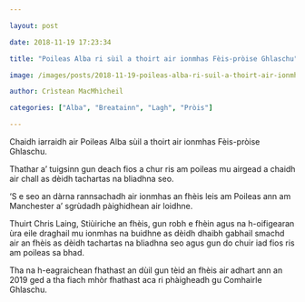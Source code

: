 ```yaml
---

layout: post

date: 2018-11-19 17:23:34

title: "Poileas Alba ri sùil a thoirt air ionmhas Fèis-pròise Ghlaschu"

image: /images/posts/2018-11-19-poileas-alba-ri-suil-a-thoirt-air-ionmhas-feis-proise-ghlaschu.webp

author: Crìstean MacMhìcheil

categories: ["Alba", "Breatainn", "Lagh", "Pròis"]

---
```


Chaidh iarraidh air Poileas Alba sùil a thoirt air ionmhas Fèis-pròise Ghlaschu.

Thathar a’ tuigsinn gun deach fios a chur ris am poileas mu airgead a chaidh air chall as dèidh tachartas na bliadhna seo.

‘S e seo an dàrna rannsachadh air ionmhas an fhèis leis am Poileas ann am Manchester a’ sgrùdadh pàighidhean air loidhne.

Thuirt Chris Laing, Stiùiriche an fhèis, gun robh e fhèin agus na h-oifigearan ùra eile draghail mu ionmhas na buidhne as dèidh dhaibh gabhail smachd air an fhèis as dèidh tachartas na bliadhna seo agus gun do chuir iad fios ris am poileas sa bhad.

Tha na h-eagraichean fhathast an dùil gun tèid an fhèis air adhart ann an 2019 ged a tha fiach mhòr fhathast aca ri phàigheadh gu Comhairle Ghlaschu.
